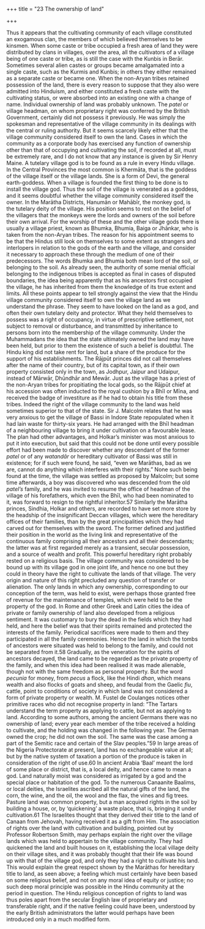 +++
title = "23 The ownership of land"

+++

Thus it appears that the cultivating community of each village constituted an exogamous clan, the members of which believed themselves to be kinsmen. When some caste or tribe occupied a fresh area of land they were distributed by clans in villages, over the area, all the cultivators of a village being of one caste or tribe, as is still the case with the Kunbis in Berār. Sometimes several alien castes or groups became amalgamated into a single caste, such as the Kurmis and Kunbis; in others they either remained as a separate caste or became one. When the non-Aryan tribes retained possession of the land, there is every reason to suppose that they also were admitted into Hinduism, and either constituted a fresh caste with the cultivating status, or were absorbed into an existing one with a change of name. Individual ownership of land was probably unknown. The *patel* or village headman, on whom proprietary right was conferred by the British Government, certainly did not possess it previously. He was simply the spokesman and representative of the village community in its dealings with the central or ruling authority. But it seems scarcely likely either that the village community considered itself to own the land. Cases in which the community as a corporate body has exercised any function of ownership other than that of occupying and cultivating the soil, if recorded at all, must be extremely rare, and I do not know that any instance is given by Sir Henry Maine. A tutelary village god is to be found as a rule in every Hindu village. In the Central Provinces the most common is Khermāta, that is the goddess of the village itself or the village lands. She is a form of Devi, the general earth-goddess. When a village is founded the first thing to be done is to install the village god. Thus the soil of the village is venerated as a goddess, and it seems doubtful whether the village community considered itself the owner. In the Marātha Districts, Hanumān or Mahābīr, the monkey god, is the tutelary deity of the village. His position seems to rest on the belief of the villagers that the monkeys were the lords and owners of the soil before their own arrival. For the worship of these and the other village gods there is usually a village priest, known as Bhumka, Bhumia, Baiga or Jhānkar, who is taken from the non-Aryan tribes. The reason for his appointment seems to be that the Hindus still look on themselves to some extent as strangers and interlopers in relation to the gods of the earth and the village, and consider it necessary to approach these through the medium of one of their predecessors. The words Bhumka and Bhumia both mean lord of the soil, or belonging to the soil. As already seen, the authority of some menial official belonging to the indigenous tribes is accepted as final in cases of disputed boundaries, the idea being apparently that as his ancestors first occupied the village, he has inherited from them the knowledge of its true extent and limits. All these points appear to tell strongly against the view that the Hindu village community considered itself to own the village land as we understand the phrase. They seem to have looked on the land as a god, and often their own tutelary deity and protector. What they held themselves to possess was a right of occupancy, in virtue of prescriptive settlement, not subject to removal or disturbance, and transmitted by inheritance to persons born into the membership of the village community. Under the Muhammadans the idea that the state ultimately owned the land may have been held, but prior to them the existence of such a belief is doubtful. The Hindu king did not take rent for land, but a share of the produce for the support of his establishments. The Rājpūt princes did not call themselves after the name of their country, but of its capital town, as if their own property consisted only in the town, as Jodhpur, Jaipur and Udaipur, instead of Mārwār, Dhūndhār and Mewār. Just as the village has a priest of the non-Aryan tribes for propitiating the local gods, so the Rājpūt chief at his accession was often inducted to the royal cushion by a Bhīl or Mīna, and received the badge of investiture as if he had to obtain his title from these tribes. Indeed the right of the village community to the land was held sometimes superior to that of the state. Sir J. Malcolm relates that he was very anxious to get the village of Bassi in Indore State repopulated when it had lain waste for thirty-six years. He had arranged with the Bhīl headman of a neighbouring village to bring it under cultivation on a favourable lease. The plan had other advantages, and Holkar’s minister was most anxious to put it into execution, but said that this could not be done until every possible effort had been made to discover whether any descendant of the former *patel* or of any *watandār* or hereditary cultivator of Bassi was still in existence; for if such were found, he said, “even we Marāthas, bad as we are, cannot do anything which interferes with their rights.” None such being found at the time, the village was settled as proposed by Malcolm; but some time afterwards, a boy was discovered who was descended from the old *patel’s* family, and he was invited to resume the office of headman of the village of his forefathers, which even the Bhīl, who had been nominated to it, was forward to resign to the rightful inheritor.57 Similarly the Marātha princes, Sindhia, Holkar and others, are recorded to have set more store by the headship of the insignificant Deccan villages, which were the hereditary offices of their families, than by the great principalities which they had carved out for themselves with the sword. The former defined and justified their position in the world as the living link and representative of the continuous family comprising all their ancestors and all their descendants; the latter was at first regarded merely as a transient, secular possession, and a source of wealth and profit. This powerful hereditary right probably rested on a religious basis. The village community was considered to be bound up with its village god in one joint life, and hence no one but they could in theory have the right to cultivate the lands of that village. The very origin and nature of this right precluded any question of transfer or alienation. The only lands in which any ownership, corresponding to our conception of the term, was held to exist, were perhaps those granted free of revenue for the maintenance of temples, which were held to be the property of the god. In Rome and other Greek and Latin cities the idea of private or family ownership of land also developed from a religious sentiment. It was customary to bury the dead in the fields which they had held, and here the belief was that their spirits remained and protected the interests of the family. Periodical sacrifices were made to them and they participated in all the family ceremonies. Hence the land in which the tombs of ancestors were situated was held to belong to the family, and could not be separated from it.58 Gradually, as the veneration for the spirits of ancestors decayed, the land came to be regarded as the private property of the family, and when this idea had been realised it was made alienable, though not with the same freedom as personal property. But the word *pecunia* for money, from *pecus* a flock, like the Hindi *dhan*, which means wealth and also flocks of goats and sheep, and feudal from the Gaelic *fiu*, cattle, point to conditions of society in which land was not considered a form of private property or wealth. M. Fustel de Coulanges notices other primitive races who did not recognise property in land: “The Tartars understand the term property as applying to cattle, but not as applying to land. According to some authors, among the ancient Germans there was no ownership of land; every year each member of the tribe received a holding to cultivate, and the holding was changed in the following year. The German owned the crop; he did not own the soil. The same was the case among a part of the Semitic race and certain of the Slav peoples.”59 In large areas of the Nigeria Protectorate at present, land has no exchangeable value at all; but by the native system of taxation a portion of the produce is taken in consideration of the right of use.60 In ancient Arabia ‘Baal’ meant the lord of some place or district, that is, a local deity, and hence came to mean a god. Land naturally moist was considered as irrigated by a god and the special place or habitation of the god. To the numerous Canaanite Baalims, or local deities, the Israelites ascribed all the natural gifts of the land, the corn, the wine, and the oil, the wool and the flax, the vines and fig trees. Pasture land was common property, but a man acquired rights in the soil by building a house, or, by ‘quickening’ a waste place, that is, bringing it under cultivation.61 The Israelites thought that they derived their title to the land of Canaan from Jehovah, having received it as a gift from Him. The association of rights over the land with cultivation and building, pointed out by Professor Robertson Smith, may perhaps explain the right over the village lands which was held to appertain to the village community. They had quickened the land and built houses on it, establishing the local village deity on their village sites, and it was probably thought that their life was bound up with that of the village god, and only they had a right to cultivate his land. This would explain the great respect shown by the Marāthas for hereditary title to land, as seen above; a feeling which must certainly have been based on some religious belief, and not on any moral idea of equity or justice; no such deep moral principle was possible in the Hindu community at the period in question. The Hindu religious conception of rights to land was thus poles apart from the secular English law of proprietary and 
transferable right, and if the native feeling could have been, understood by the early British administrators the latter would perhaps have been introduced only in a much modified form. 


